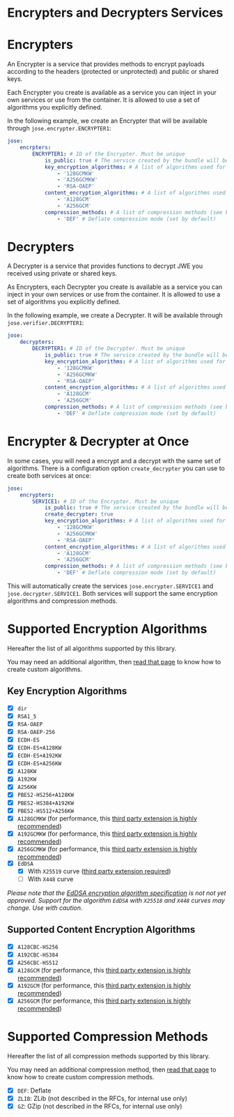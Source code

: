 Encrypters and Decrypters Services
==================================

# Encrypters

An Encrypter is a service that provides methods to encrypt payloads according to the headers (protected or unprotected) and public or shared keys.

Each Encrypter you create is available as a service you can inject in your own services or use from the container.
It is allowed to use a set of algorithms you explicitly defined.

In the following example, we create an Encrypter that will be available through `jose.encrypter.ENCRYPTER1`:

```yml
jose:
    encrpters:
        ENCRYPTER1: # ID of the Encrypter. Must be unique
            is_public: true # The service created by the bundle will be public (default)
            key_encryption_algorithms: # A list of algorithms used for the encryption of the key (see below for the complete list)
                - '128GCMKW'
                - 'A256GCMKW'
                - 'RSA-OAEP'
            content_encryption_algorithms: # A list of algorithms used for the encryption of the content (see below for the complete list)
                - 'A128GCM'
                - 'A256GCM'
            compression_methods: # A list of compression methods (see below for the complete list)
                - 'DEF' # Deflate compression mode (set by default)
```

# Decrypters

A Decrypter is a service that provides functions to decrypt JWE you received using private or shared keys.

As Encrypters, each Decrypter you create is available as a service you can inject in your own services or use from the container.
It is allowed to use a set of algorithms you explicitly defined.

In the following example, we create a Decrypter. It will be available through `jose.verifier.DECRYPTER1`:

```yml
jose:
    decrypters:
        DECRYPTER1: # ID of the Decrypter. Must be unique
            is_public: true # The service created by the bundle will be public (default)
            key_encryption_algorithms: # A list of algorithms used for the encryption of the key (see below for the complete list)
                - '128GCMKW'
                - 'A256GCMKW'
                - 'RSA-OAEP'
            content_encryption_algorithms: # A list of algorithms used for the encryption of the content (see below for the complete list)
                - 'A128GCM'
                - 'A256GCM'
            compression_methods: # A list of compression methods (see below for the complete list)
                - 'DEF' # Deflate compression mode (set by default)
```

# Encrypter & Decrypter at Once

In some cases, you will need a encrypt and a decrypt with the same set of algorithms.
There is a configuration option `create_decrypter` you can use to create both services at once:

```yml
jose:
    encrypters:
        SERVICE1: # ID of the Encrypter. Must be unique
            is_public: true # The service created by the bundle will be public (default)
            create_decrypter: true
            key_encryption_algorithms: # A list of algorithms used for the encryption of the key (see below for the complete list)
                - '128GCMKW'
                - 'A256GCMKW'
                - 'RSA-OAEP'
            content_encryption_algorithms: # A list of algorithms used for the encryption of the content (see below for the complete list)
                - 'A128GCM'
                - 'A256GCM'
            compression_methods: # A list of compression methods (see below for the complete list)
                - 'DEF' # Deflate compression mode (set by default)
```

This will automatically create the services `jose.encrypter.SERVICE1` and `jose.decrypter.SERVICE1`.
Both services will support the same encryption algorithms and compression methods.

# Supported Encryption Algorithms

Hereafter the list of all algorithms supported by this library.

You may need an additional algorithm, then [read that page](../next/custom_algorithm.md) to know how to create custom algorithms.

## Key Encryption Algorithms

* [x] `dir`
* [x] `RSA1_5`
* [x] `RSA-OAEP`
* [x] `RSA-OAEP-256`
* [x] `ECDH-ES`
* [x] `ECDH-ES+A128KW`
* [x] `ECDH-ES+A192KW`
* [x] `ECDH-ES+A256KW`
* [x] `A128KW`
* [x] `A192KW`
* [x] `A256KW`
* [x] `PBES2-HS256+A128KW`
* [x] `PBES2-HS384+A192KW`
* [x] `PBES2-HS512+A256KW`
* [x] `A128GCMKW` (for performance, this [third party extension is highly recommended](https://github.com/bukka/php-crypto))
* [x] `A192GCMKW` (for performance, this [third party extension is highly recommended](https://github.com/bukka/php-crypto))
* [x] `A256GCMKW` (for performance, this [third party extension is highly recommended](https://github.com/bukka/php-crypto))
* [x] `EdDSA`
    * [x] With `X25519` curve ([third party extension required](https://github.com/encedo/php-curve25519-ext))
    * [ ] With `X448` curve

*Please note that the [EdDSA encryption algorithm specification](https://tools.ietf.org/html/draft-ietf-jose-cfrg-curves)
is not not yet approved. Support for the algorithm `EdDSA` with `X25518` and `X448` curves may change. Use with caution.*

## Supported Content Encryption Algorithms

* [x] `A128CBC-HS256`
* [x] `A192CBC-HS384`
* [x] `A256CBC-HS512`
* [x] `A128GCM` (for performance, this [third party extension is highly recommended](https://github.com/bukka/php-crypto))
* [x] `A192GCM` (for performance, this [third party extension is highly recommended](https://github.com/bukka/php-crypto))
* [x] `A256GCM` (for performance, this [third party extension is highly recommended](https://github.com/bukka/php-crypto))

# Supported Compression Methods

Hereafter the list of all compression methods supported by this library.

You may need an additional compression method, then [read that page](../next/custom_compression_method.md) to know how to create custom compression methods.

* [x] `DEF`: Deflate
* [x] `ZLIB`: ZLib (not described in the RFCs, for internal use only)
* [x] `GZ`: GZip (not described in the RFCs, for internal use only)
